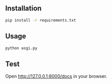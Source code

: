 <!-- write the README for this fastapi application, how to install, run it and test -->

## Installation

```bash
pip install -r requirements.txt
```

## Usage

```bash
python asgi.py
```

## Test

Open http://127.0.0.1:8000/docs in your browser.

